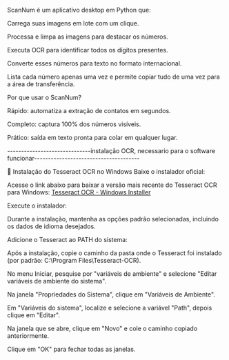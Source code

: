 ScanNum é um aplicativo desktop em Python que:

Carrega suas imagens em lote com um clique.

Processa e limpa as imagens para destacar os números.

Executa OCR para identificar todos os dígitos presentes.

Converte esses números para texto no formato internacional.

Lista cada número apenas uma vez e permite copiar tudo de uma vez para a área de transferência.

Por que usar o ScanNum?

Rápido: automatiza a extração de contatos em segundos.

Completo: captura 100% dos números visíveis.

Prático: saída em texto pronta para colar em qualquer lugar.

------------------------------instalação OCR, necessario para o software funcionar--------------------------------------

🧩 Instalação do Tesseract OCR no Windows
Baixe o instalador oficial:

Acesse o link abaixo para baixar a versão mais recente do Tesseract OCR para Windows:
[Tesseract OCR - Windows Installer](https://github.com/tesseract-ocr/tesseract)

Execute o instalador:

Durante a instalação, mantenha as opções padrão selecionadas, incluindo os dados de idioma desejados.

Adicione o Tesseract ao PATH do sistema:

Após a instalação, copie o caminho da pasta onde o Tesseract foi instalado (por padrão: C:\Program Files\Tesseract-OCR).

No menu Iniciar, pesquise por "variáveis de ambiente" e selecione "Editar variáveis de ambiente do sistema".

Na janela "Propriedades do Sistema", clique em "Variáveis de Ambiente".

Em "Variáveis do sistema", localize e selecione a variável "Path", depois clique em "Editar".

Na janela que se abre, clique em "Novo" e cole o caminho copiado anteriormente.

Clique em "OK" para fechar todas as janelas.
